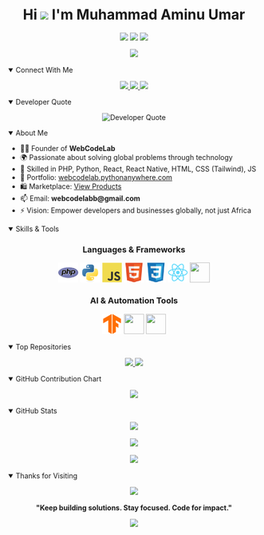 <h1 align="center">Hi <img src="https://user-images.githubusercontent.com/44104676/173990923-48b66056-0bff-472a-b5bf-faab4146e950.gif" height="40"> I'm Muhammad Aminu Umar</h1>

<p align="center">
    <img src="https://img.shields.io/badge/Focus-Web/App%20Development-C2FFC7?style=flat" />
    <img src="https://img.shields.io/badge/Focus-AI/ML%20Development-CB9DF0?style=flat" />
    <img src="https://img.shields.io/badge/Focus-Automation-C2FFC7?style=flat" />
</p>

<p align="center">
    <img src="https://komarev.com/ghpvc/?username=webcodelab&label=Profile%20Views&color=000000&style=flat&labelColor=C2FFC7" />
</p>

<details open>
<summary>Connect With Me</summary>
<p align="center">
    <a href="https://www.linkedin.com/in/webcodelab">
        <img src="https://img.shields.io/badge/LinkedIn-0077B5?style=for-the-badge&logo=linkedin&logoColor=white" />
    </a>
    <a href="https://t.me/+2348101106111">
        <img src="https://img.shields.io/badge/Telegram-0088CC?style=for-the-badge&logo=telegram&logoColor=white" />
    </a>
    <a href="https://wa.me/2348101106111">
        <img src="https://img.shields.io/badge/WhatsApp-25D366?style=for-the-badge&logo=whatsapp&logoColor=white" />
    </a>
</p>
</details>

<details open>
<summary>Developer Quote</summary>
<p align="center">
    <img src="https://readme-typing-svg.demolab.com?font=Fira+Code&duration=3000&pause=2000&color=C2FFC7&center=true&vCenter=true&random=false&width=800&lines=Building+for+Africa,+Aiming+for+the+World;Solving+Real-World+Problems+with+Code." alt="Developer Quote"/>
</p>
</details>

<details open>
<summary>About Me</summary>
<ul>
<li>👨‍💻 Founder of <strong>WebCodeLab</strong></li>
<li>🌍 Passionate about solving global problems through technology</li>
<li>🔧 Skilled in PHP, Python, React, React Native, HTML, CSS (Tailwind), JS</li>
<li>📁 Portfolio: <a href="https://webcodelab.pythonanywhere.com/">webcodelab.pythonanywhere.com</a></li>
<li>🛍 Marketplace: <a href="https://webcodelab.pythonanywhere.com/marketplace/">View Products</a></li>
<li>📫 Email: <strong>webcodelabb@gmail.com</strong></li>
<li>⚡ Vision: Empower developers and businesses globally, not just Africa</li>
</ul>
</details>

<details open>
<summary>Skills & Tools</summary>
<h3 align="center">Languages & Frameworks</h3>
<p align="center">
    <img src="https://raw.githubusercontent.com/devicons/devicon/master/icons/php/php-original.svg" width="40" height="40"/>
    <img src="https://raw.githubusercontent.com/devicons/devicon/master/icons/python/python-original.svg" width="40" height="40"/>
    <img src="https://raw.githubusercontent.com/devicons/devicon/master/icons/javascript/javascript-original.svg" width="40" height="40"/>
    <img src="https://raw.githubusercontent.com/devicons/devicon/master/icons/html5/html5-original.svg" width="40" height="40"/>
    <img src="https://raw.githubusercontent.com/devicons/devicon/master/icons/css3/css3-original.svg" width="40" height="40"/>
    <img src="https://raw.githubusercontent.com/devicons/devicon/master/icons/react/react-original.svg" width="40" height="40"/>
    <img src="https://www.vectorlogo.zone/logos/tailwindcss/tailwindcss-icon.svg" width="40" height="40"/>
</p>

<h3 align="center">AI & Automation Tools</h3>
<p align="center">
    <img src="https://raw.githubusercontent.com/devicons/devicon/master/icons/tensorflow/tensorflow-original.svg" width="40" height="40"/>
    <img src="https://www.vectorlogo.zone/logos/pytorch/pytorch-icon.svg" width="40" height="40"/>
    <img src="https://www.vectorlogo.zone/logos/opencv/opencv-icon.svg" width="40" height="40"/>
</p>
</details>

<details open>
<summary>Top Repositories</summary>
<p align="center">
    <a href="https://github.com/webcodelabb/AI-Resume-Ranker-API">
        <img src="https://github-readme-stats.vercel.app/api/pin/?username=webcodelabb&repo=AI-Resume-Ranker-API&theme=dark&title_color=C2FFC7&icon_color=CB9DF0&text_color=ffffff&bg_color=000000" />
    </a>
    <a href="https://github.com/webcodelab/fake-review-detector">
        <img src="https://github-readme-stats.vercel.app/api/pin/?username=webcodelabb&repo=fake-review-detector&theme=dark&title_color=C2FFC7&icon_color=CB9DF0&text_color=ffffff&bg_color=000000" />
    </a>
</p>
</details>

<details open>
<summary>GitHub Contribution Chart</summary>
<p align="center">
    <img src="https://github-readme-activity-graph.vercel.app/graph?username=webcodelabb&theme=github-compact&area=true&hide_border=true&custom_title=Contribution%20Graph&bg_color=000000&color=C2FFC7&line=CB9DF0&point=C2FFC7&area_color=CB9DF0" />
</p>
</details>

<details open>
<summary>GitHub Stats</summary>
<p align="center">
    <img src="https://github-readme-stats.vercel.app/api?username=webcodelabb&show_icons=true&theme=dark&title_color=C2FFC7&icon_color=CB9DF0&text_color=ffffff&bg_color=000000" />
</p>
<p align="center">
    <img src="https://streak-stats.demolab.com?user=webcodelabb&theme=dark&ring=C2FFC7&fire=CB9DF0&currStreakLabel=C2FFC7" />
</p>
<p align="center">
    <img src="https://github-profile-trophy.vercel.app/?username=webcodelabb&theme=dark&column=-1&title_color=C2FFC7&icon_color=CB9DF0&text_color=ffffff&bg_color=000000" />
</p>
</details>

<details open>
<summary>Thanks for Visiting</summary>
<p align="center">
    <img src="https://capsule-render.vercel.app/api?type=waving&color=C2FFC7&height=120&section=header&text=Thanks%20for%20visiting!&fontSize=30&fontColor=000000&animation=twinkling"/>
</p>
<p align="center"><strong>"Keep building solutions. Stay focused. Code for impact."</strong></p>
<p align="center">
    <img src="https://capsule-render.vercel.app/api?type=waving&color=gradient&customColorList=2,12,18,20,26&height=60&section=footer"/>
</p>
</details>
